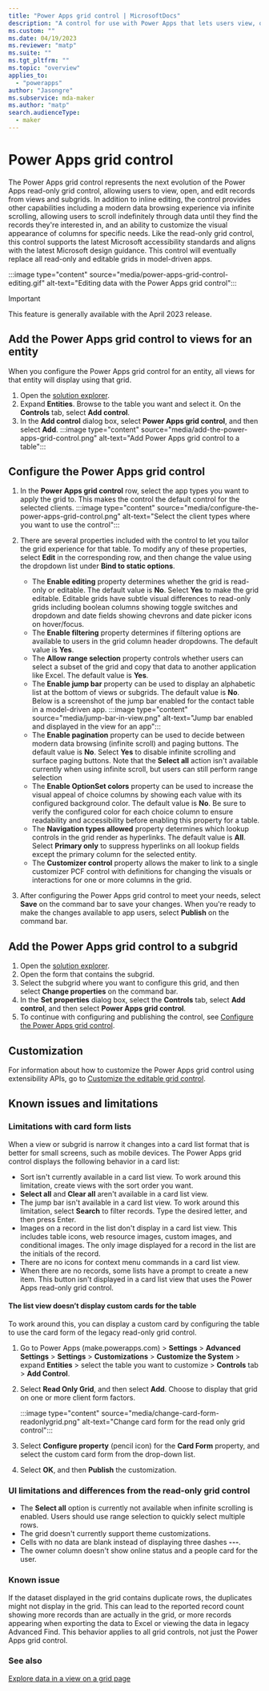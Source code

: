 ```yaml
---
title: "Power Apps grid control | MicrosoftDocs"
description: "A control for use with Power Apps that lets users view, open, and edit records from a view or subgrid"
ms.custom: ""
ms.date: 04/19/2023
ms.reviewer: "matp"
ms.suite: ""
ms.tgt_pltfrm: ""
ms.topic: "overview"
applies_to: 
  - "powerapps"
author: "Jasongre"
ms.subservice: mda-maker
ms.author: "matp"
search.audienceType: 
  - maker
---
```

# Power Apps grid control 

The Power Apps grid control represents the next evolution of the Power Apps read-only grid control, allowing users to view, open, and edit records from views and subgrids. In addition to inline editing, the control provides other capabilities including a modern data browsing experience via infinite scrolling, allowing users to scroll indefinitely through data until they find the records they're interested in, and an ability to customize the visual appearance of columns for specific needs. Like the read-only grid control, this control supports the latest Microsoft accessibility standards and aligns with the latest Microsoft design guidance. This control will eventually replace all read-only and editable grids in model-driven apps.

:::image type="content" source="media/power-apps-grid-control-editing.gif" alt-text="Editing data with the Power Apps grid control":::

> [!IMPORTANT]
> This feature is generally available with the April 2023 release.

## Add the Power Apps grid control to views for an entity

When you configure the Power Apps grid control for an entity, all views for that entity will display using that grid.

1.	Open the [solution explorer](advanced-navigation.md#solution-explorer).
1.	Expand **Entities**. Browse to the table you want and select it. On the **Controls** tab, select **Add control**.
1.	In the **Add control** dialog box, select **Power Apps grid control**, and then select **Add**.
    :::image type="content" source="media/add-the-power-apps-grid-control.png" alt-text="Add Power Apps grid control to a table":::

## Configure the Power Apps grid control

1.	In the **Power Apps grid control** row, select the app types you want to apply the grid to. This makes the control the default control for the selected clients. 
    :::image type="content" source="media/configure-the-power-apps-grid-control.png" alt-text="Select the client types where you want to use the control":::
1.	There are several properties included with the control to let you tailor the grid experience for that table. To modify any of these properties, select **Edit** in the corresponding row, and then change the value using the dropdown list under **Bind to static options**. 
    - The **Enable editing** property determines whether the grid is read-only or editable. The default value is **No**. Select **Yes** to make the grid editable. Editable grids have subtle visual differences to read-only grids including boolean columns showing toggle switches and dropdown and date fields showing chevrons and date picker icons on hover/focus.
    - The **Enable filtering** property determines if filtering options are available to users in the grid column header dropdowns. The default value is **Yes**. 
    - The **Allow range selection** property controls whether users can select a subset of the grid and copy that data to another application like Excel. The default value is **Yes**.
    - The **Enable jump bar** property can be used to display an alphabetic list at the bottom of views or subgrids. The default value is **No**. Below is a screenshot of the jump bar enabled for the contact table in a model-driven app. 
       :::image type="content" source="media/jump-bar-in-view.png" alt-text="Jump bar enabled and displayed in the view for an app":::
    - The **Enable pagination** property can be used to decide between modern data browsing (infinite scroll) and paging buttons. The default value is **No**. Select **Yes** to disable infinite scrolling and surface paging buttons. Note that the **Select all** action isn't available currently when using infinite scroll, but users can still perform range selection
    - The **Enable OptionSet colors** property can be used to increase the visual appeal of choice columns by showing each value with its configured background color.  The default value is **No**. Be sure to verify the configured color for each choice column to ensure readability and accessibility before enabling this property for a table.  
    - The **Navigation types allowed** property determines which lookup controls in the grid render as hyperlinks. The default value is **All**. Select **Primary only** to suppress hyperlinks on all lookup fields except the primary column for the selected entity.  
    -  The **Customizer control** property allows the maker to link to a single customizer PCF control with definitions for changing the visuals or interactions for one or more columns in the grid. <!-- More information: [Customizing the Power Apps grid control](tbd) -->

3. After configuring the Power Apps grid control to meet your needs, select **Save** on the command bar to save your changes. When you're ready to make the changes available to app users, select **Publish** on the command bar.
 
## Add the Power Apps grid control to a subgrid

1.	Open the [solution explorer](advanced-navigation.md#solution-explorer).
1.	Open the form that contains the subgrid.
1.	Select the subgrid where you want to configure this grid, and then select **Change properties** on the command bar.
1.	In the **Set properties** dialog box, select the **Controls** tab, select **Add control**, and then select **Power Apps grid control**.
1.	To continue with configuring and publishing the control, see [Configure the Power Apps grid control](#configure-the-power-apps-grid-control).

## Customization

For information about how to customize the Power Apps grid control using extensibility APIs, go to [Customize the editable grid control](/power-apps/developer/component-framework/customize-editable-grid-control).

## Known issues and limitations

### Limitations with card form lists

When a view or subgrid is narrow it changes into a card list format that is better for small screens, such as mobile devices. The Power Apps grid control displays the following behavior in a card list:

-  Sort isn't currently available in a card list view. To work around this limitation, create views with the sort order you want.
-  **Select all** and **Clear all** aren't available in a card list view.
-  The jump bar isn't available in a card list view. To work around this limitation, select **Search** to filter records. Type the desired letter, and then press Enter.
-  Images on a record in the list don't display in a card list view. This includes table icons, web resource images, custom images, and conditional images. The only image displayed for a record in the list are the initials of the record.
-  There are no icons for context menu commands in a card list view.
-  When there are no records, some lists have a prompt to create a new item. This button isn't displayed in a card list view that uses the Power Apps read-only grid control.

#### The list view doesn’t display custom cards for the table

To work around this, you can display a custom card by configuring the table to use the card form of the legacy read-only grid control.
1. Go to Power Apps (make.powerapps.com) > **Settings** > **Advanced Settings** > **Settings** > **Customizations** > **Customize the System** > expand **Entities** > select the table you want to customize > **Controls** tab > **Add Control**.
1. Select **Read Only Grid**, and then select **Add**. Choose to display that grid on one or more client form factors.

   :::image type="content" source="media/change-card-form-readonlygrid.png" alt-text="Change card form for the read only grid control":::

1. Select **Configure property** (pencil icon) for the **Card Form** property, and select the custom card form from the drop-down list.
1. Select **OK**, and then **Publish** the customization.

### UI limitations and differences from the read-only grid control

- The **Select all** option is currently not available when infinite scrolling is enabled. Users should use range selection to quickly select multiple rows. 
- The grid doesn't currently support theme customizations.
- Cells with no data are blank instead of displaying three dashes **---**.
- The owner column doesn't show online status and a people card for the user.

### Known issue

If the dataset displayed in the grid contains duplicate rows, the duplicates might not display in the grid. This can lead to the reported record count showing more records than are actually in the grid, or more records appearing when exporting the data to Excel or viewing the data in legacy Advanced Find. This behavior applies to all grid controls, not just the Power Apps grid control.

### See also

[Explore data in a view on a grid page](../../user/grid-filters.md)
